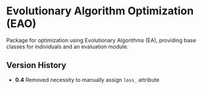 # Evolutionary Algorithm Optimization (EAO)

Package for optimization using Evolutionary Algorithms (EA), providing base classes for individuals and an evaluation module.


## Version History

* **0.4** Removed necessity to manually assign `loss_` attribute
